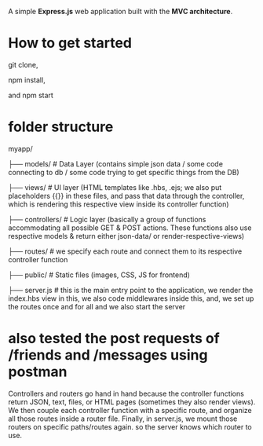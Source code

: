 A simple **Express.js** web application built with the **MVC architecture**.

# How to get started

git clone,

npm install,

and npm start

# folder structure

myapp/

├── models/ # Data Layer (contains simple json data / some code connecting to db / some code trying to get specific things from the DB)

├── views/ # UI layer (HTML templates like .hbs, .ejs; we also put placeholders {{}} in these files, and pass that data through the controller, which is rendering this respective view inside its controller function)

├── controllers/ # Logic layer (basically a group of functions accommodating all possible GET & POST actions. These functions also use respective models & return either json-data/ or render-respective-views)

├── routes/ # we specify each route and connect them to its respective controller function

├── public/ # Static files (images, CSS, JS for frontend)

├── server.js # this is the main entry point to the application, we render the index.hbs view in this, we also code middlewares inside this, and, we set up the routes once and for all and we also start the server

# also tested the post requests of /friends and /messages using postman



Controllers and routers go hand in hand because the controller functions return JSON, text, files, or HTML pages (sometimes they also render views). We then couple each controller function with a specific route, and organize all those routes inside a router file. Finally, in server.js, we mount those routers on specific paths/routes again. so the server knows which router to use.
